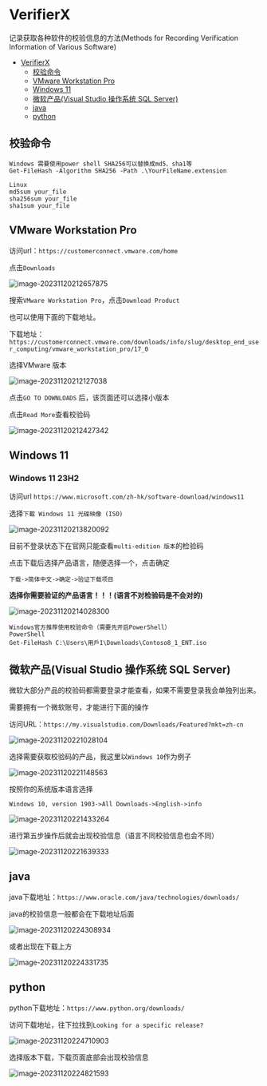 # VerifierX
记录获取各种软件的校验信息的方法(Methods for Recording Verification Information of Various Software)

- [VerifierX](#VerifierX)
  - [校验命令](#校验命令)
  - [VMware Workstation Pro](#vmware-workstation-pro)
  - [Windows 11](#windows-11)
  - [微软产品(Visual Studio 操作系统 SQL Server)](#微软产品visual-studio-操作系统-sql-server)
  - [java](#java)
  - [python](#python)


## 校验命令

```
Windows 需要使用power shell SHA256可以替换成md5、sha1等
Get-FileHash -Algorithm SHA256 -Path .\YourFileName.extension 

Linux
md5sum your_file
sha256sum your_file
sha1sum your_file
```



## VMware Workstation Pro 

访问url：`https://customerconnect.vmware.com/home`

点击`Downloads`

![image-20231120212657875](https://raw.githubusercontent.com/loulan-ling/VerifierX/main/img/image-20231120212657875.png)

搜索`VMware Workstation Pro`，点击`Download Product`

也可以使用下面的下载地址。

下载地址：`https://customerconnect.vmware.com/downloads/info/slug/desktop_end_user_computing/vmware_workstation_pro/17_0`

选择VMware 版本

![image-20231120212127038](https://raw.githubusercontent.com/loulan-ling/VerifierX/main/img/image-20231120212127038.png)

点击`GO TO DOWNLOADS` 后，该页面还可以选择小版本

点击`Read More`查看校验码

![image-20231120212427342](https://raw.githubusercontent.com/loulan-ling/VerifierX/main/img/image-20231120212427342.png)





## Windows 11

### Windows 11 23H2

访问url `https://www.microsoft.com/zh-hk/software-download/windows11`

选择`下載 Windows 11 光碟映像 (ISO)`

![image-20231120213820092](https://raw.githubusercontent.com/loulan-ling/VerifierX/main/img/image-20231120213820092.png)

目前不登录状态下在官网只能查看`multi-edition 版本`的检验码

点击下载后选择产品语言，随便选择一个，点击确定

`下载->简体中文->确定->验证下载项目`

**选择你需要验证的产品语言！！！(语言不对检验码是不会对的)**



![image-20231120214028300](https://raw.githubusercontent.com/loulan-ling/VerifierX/main/img/image-20231120214028300.png)

```
Windows官方推荐使用校验命令（需要先开启PowerShell）
PowerShell
Get-FileHash C:\Users\用戶1\Downloads\Contoso8_1_ENT.iso
```



## 微软产品(Visual Studio 操作系统 SQL Server)
微软大部分产品的校验码都需要登录才能查看，如果不需要登录我会单独列出来。

需要拥有一个微软账号，才能进行下面的操作

访问URL：`https://my.visualstudio.com/Downloads/Featured?mkt=zh-cn`

![image-20231120221028104](https://raw.githubusercontent.com/loulan-ling/VerifierX/main/img/image-20231120221028104.png)

选择需要获取校验码的产品，我这里以`Windows 10`作为例子

![image-20231120221148563](https://raw.githubusercontent.com/loulan-ling/VerifierX/main/img/image-20231120221148563.png)

按照你的系统版本语言选择

`Windows 10, version 1903->All Downloads->English->info`

![image-20231120221433264](https://raw.githubusercontent.com/loulan-ling/VerifierX/main/img/image-20231120221433264.png)

进行第五步操作后就会出现校验信息（语言不同校验信息也会不同）

![image-20231120221639333](https://raw.githubusercontent.com/loulan-ling/VerifierX/main/img/image-20231120221639333.png)



## java

java下载地址：`https://www.oracle.com/java/technologies/downloads/`

java的校验信息一般都会在下载地址后面

![image-20231120224308934](https://raw.githubusercontent.com/loulan-ling/VerifierX/main/img/image-20231120224308934.png)

或者出现在下载上方

![image-20231120224331735](https://raw.githubusercontent.com/loulan-ling/VerifierX/main/img/image-20231120224331735.png)

## python

python下载地址：`https://www.python.org/downloads/`

访问下载地址，往下拉找到`Looking for a specific release?`

![image-20231120224710903](https://raw.githubusercontent.com/loulan-ling/VerifierX/main/img/image-20231120224710903.png)

选择版本下载，下载页面底部会出现校验信息

![image-20231120224821593](https://raw.githubusercontent.com/loulan-ling/VerifierX/main/img/image-20231120224821593.png)
